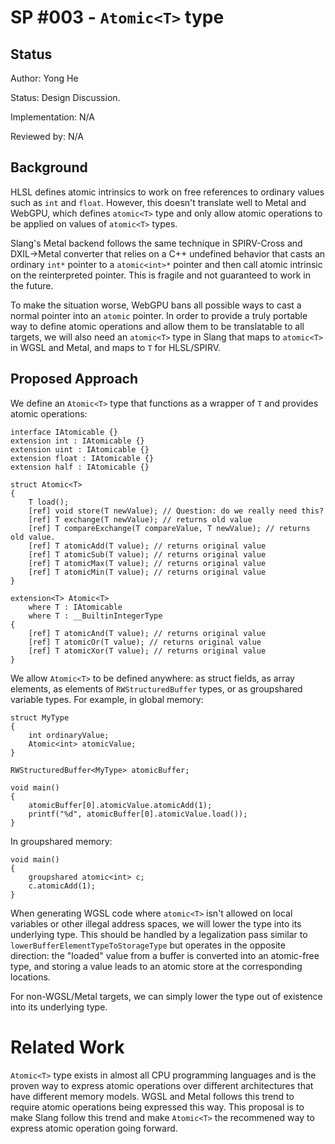 SP #003 - `Atomic<T>` type
==============


Status
------

Author: Yong He

Status: Design Discussion.

Implementation: N/A

Reviewed by: N/A

Background
----------

HLSL defines atomic intrinsics to work on free references to ordinary values such as `int` and `float`. However, this doesn't translate well to Metal and WebGPU,
which defines `atomic<T>` type and only allow atomic operations to be applied on values of `atomic<T>` types.

Slang's Metal backend follows the same technique in SPIRV-Cross and DXIL->Metal converter that relies on a C++ undefined behavior that casts an ordinary `int*` pointer to a `atomic<int>*` pointer
and then call atomic intrinsic on the reinterpreted pointer. This is fragile and not guaranteed to work in the future.

To make the situation worse, WebGPU bans all possible ways to cast a normal pointer into an `atomic` pointer. In order to provide a truly portable way to define
atomic operations and allow them to be translatable to all targets, we will also need an `atomic<T>` type in Slang that maps to `atomic<T>` in WGSL and Metal, and maps to
`T` for HLSL/SPIRV.


Proposed Approach
-----------------

We define an `Atomic<T>` type that functions as a wrapper of `T` and provides atomic operations:
```
interface IAtomicable {}
extension int : IAtomicable {}
extension uint : IAtomicable {}
extension float : IAtomicable {}
extension half : IAtomicable {}

struct Atomic<T>
{
    T load();
    [ref] void store(T newValue); // Question: do we really need this?
    [ref] T exchange(T newValue); // returns old value
    [ref] T compareExchange(T compareValue, T newValue); // returns old value.
    [ref] T atomicAdd(T value); // returns original value
    [ref] T atomicSub(T value); // returns original value
    [ref] T atomicMax(T value); // returns original value
    [ref] T atomicMin(T value); // returns original value
}

extension<T> Atomic<T>
    where T : IAtomicable
    where T : __BuiltinIntegerType
{
    [ref] T atomicAnd(T value); // returns original value
    [ref] T atomicOr(T value); // returns original value
    [ref] T atomicXor(T value); // returns original value
}
```

We allow `Atomic<T>` to be defined anywhere: as struct fields, as array elements, as elements of `RWStructuredBuffer` types,
or as groupshared variable types. For example, in global memory:

```hlsl
struct MyType
{
    int ordinaryValue;
    Atomic<int> atomicValue;
}

RWStructuredBuffer<MyType> atomicBuffer;

void main()
{
    atomicBuffer[0].atomicValue.atomicAdd(1);
    printf("%d", atomicBuffer[0].atomicValue.load());
}
```

In groupshared memory:

```hlsl
void main()
{
    groupshared atomic<int> c;
    c.atomicAdd(1);
}
```

When generating WGSL code where `atomic<T>` isn't allowed on local variables or other illegal address spaces, we will lower the type
into its underlying type. This should be handled by a legalization pass similar to `lowerBufferElementTypeToStorageType` but operates
in the opposite direction: the "loaded" value from a buffer is converted into an atomic-free type, and storing a value leads to an
atomic store at the corresponding locations.

For non-WGSL/Metal targets, we can simply lower the type out of existence into its underlying type.

# Related Work

`Atomic<T>` type exists in almost all CPU programming languages and is the proven way to express atomic operations over different
architectures that have different memory models. WGSL and Metal follows this trend to require atomic operations being expressed
this way. This proposal is to make Slang follow this trend and make `Atomic<T>` the recommened way to express atomic operation
going forward.